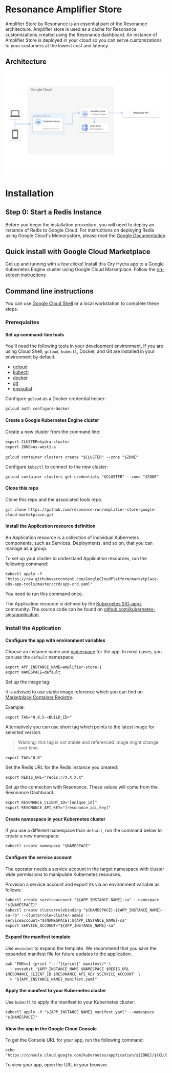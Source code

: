 # Resonance Amplifier Store

Amplifier Store by Resonance is an essential part of the Resonance architecture. Amplifier store is
used as a cache for Resonance customizations created using the Resonance dashboard. An instance of
Amplifier Store is deployed in your cloud so you can serve customizations to your customers at the
lowest cost and latency.

## Architecture

![Amplifier store architecture diagram](resources/amplifier-store-architecture.png)

# Installation

## Step 0: Start a Redis Instance

Before you begin the installation procedure, you will need to deploy an instance of Redis to
Google Cloud. For instructions on deploying Redis using Google Cloud's Memorystore, please read the
[Google Documentation](https://cloud.google.com/memorystore/docs/cluster/memorystore-for-redis-cluster-overview)

## Quick install with Google Cloud Marketplace

Get up and running with a few clicks! Install this Ory Hydra app to a Google Kubernetes Engine
cluster using Google Cloud Marketplace. Follow the
[on-screen instructions](https://console.cloud.google.com/marketplace/details/google/amplifier-store)

## Command line instructions

You can use [Google Cloud Shell](https://cloud.google.com/shell/) or a local
workstation to complete these steps.

### Prerequisites

#### Set up command-line tools

You'll need the following tools in your development environment. If you are
using Cloud Shell, `gcloud`, `kubectl`, Docker, and Git are installed in your
environment by default.

- [gcloud](https://cloud.google.com/sdk/gcloud/)
- [kubectl](https://kubernetes.io/docs/reference/kubectl/overview/)
- [docker](https://docs.docker.com/install/)
- [git](https://git-scm.com/book/en/v2/Getting-Started-Installing-Git)
- [envsubst](https://command-not-found.com/envsubst)

Configure `gcloud` as a Docker credential helper:

```shell
gcloud auth configure-docker
```

#### Create a Google Kubernetes Engine cluster

Create a new cluster from the command line:

```shell
export CLUSTER=hydra-cluster
export ZONE=us-west1-a

gcloud container clusters create "$CLUSTER" --zone "$ZONE"
```

Configure `kubectl` to connect to the new cluster:

```shell
gcloud container clusters get-credentials "$CLUSTER" --zone "$ZONE"
```

#### Clone this repo

Clone this repo and the associated tools repo.

```shell
git clone https://github.com/resonance-run/amplifier-store-google-cloud-marketplace.git
```

#### Install the Application resource definition

An Application resource is a collection of individual Kubernetes components,
such as Services, Deployments, and so on, that you can manage as a group.

To set up your cluster to understand Application resources, run the following
command:

```shell
kubectl apply -f "https://raw.githubusercontent.com/GoogleCloudPlatform/marketplace-k8s-app-tools/master/crd/app-crd.yaml"
```

You need to run this command once.

The Application resource is defined by the
[Kubernetes SIG-apps](https://github.com/kubernetes/community/tree/master/sig-apps)
community. The source code can be found on
[github.com/kubernetes-sigs/application](https://github.com/kubernetes-sigs/application).

### Install the Application

#### Configure the app with environment variables

Choose an instance name and
[namespace](https://kubernetes.io/docs/concepts/overview/working-with-objects/namespaces/)
for the app. In most cases, you can use the `default` namespace.

```shell
export APP_INSTANCE_NAME=amplifier-store-1
export NAMESPACE=default
```

Set up the image tag:

It is advised to use stable image reference which you can find on
[Marketplace Container Registry](https://console.cloud.google.com/artifacts/docker/amplifier-store-public/us/gcr.io/amplifier-store).

Example:

```shell
export TAG="0.0.5-<BUILD_ID>"
```

Alternatively you can use short tag which points to the latest image for selected version.

> Warning: this tag is not stable and referenced image might change over time.

```shell
export TAG="0.0"
```

Set the Redis URL for the Redis instance you created:

```shell
export REDIS_URL="redis://X.X.X.X"
```

Set up the connection with Resonance. These values will come from the Resonance Dashboard:

```shell
export RESONANCE_CLIENT_ID="[unique_id]"
export RESONANCE_API_KEY="[resonance_api_key]"
```

#### Create namespace in your Kubernetes cluster

If you use a different namespace than `default`, run the command below to create
a new namespace:

```shell
kubectl create namespace "$NAMESPACE"
```

#### Configure the service account

The operator needs a service account in the target namespace with cluster wide
permissions to manipulate Kubernetes resources.

Provision a service account and export its via an environment variable as follows:

```shell
kubectl create serviceaccount "${APP_INSTANCE_NAME}-sa" --namespace "${NAMESPACE}"
kubectl create clusterrolebinding "${NAMESPACE}-${APP_INSTANCE_NAME}-sa-rb" --clusterrole=cluster-admin --serviceaccount="${NAMESPACE}:${APP_INSTANCE_NAME}-sa"
export SERVICE_ACCOUNT="${APP_INSTANCE_NAME}-sa"
```

#### Expand the manifest template

Use `envsubst` to expand the template. We recommend that you save the
expanded manifest file for future updates to the application.

```shell
awk 'FNR==1 {print "---"}{print}' manifest/* \
  | envsubst '$APP_INSTANCE_NAME $NAMESPACE $REDIS_URL $RESONANCE_CLIENT_ID $RESONANCE_API_KEY $SERVICE_ACCOUNT' \
  > "${APP_INSTANCE_NAME}_manifest.yaml"
```

#### Apply the manifest to your Kubernetes cluster

Use `kubectl` to apply the manifest to your Kubernetes cluster:

```shell
kubectl apply -f "${APP_INSTANCE_NAME}_manifest.yaml" --namespace "${NAMESPACE}"
```

#### View the app in the Google Cloud Console

To get the Console URL for your app, run the following command:

```shell
echo "https://console.cloud.google.com/kubernetes/application/${ZONE}/${CLUSTER}/${NAMESPACE}/${APP_INSTANCE_NAME}"
```

To view your app, open the URL in your browser.
